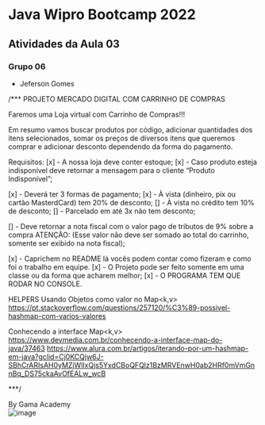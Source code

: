 # Java Wipro Bootcamp 2022

## Atividades da Aula 03

### Grupo 06
- Jeferson Gomes


/*** PROJETO MERCADO DIGITAL COM CARRINHO DE COMPRAS

Faremos uma Loja virtual com Carrinho de Compras!!!

Em resumo vamos buscar produtos por código, adicionar quantidades dos itens selecionados, somar os
preços de diversos itens que queremos comprar e adicionar desconto dependendo da forma do
pagamento.

Requisitos:
[x] - A nossa loja deve conter estoque;
[x] - Caso produto esteja indisponível deve retornar a mensagem para o cliente “Produto Indisponível”;

[x] - Deverá ter 3 formas de pagamento;
[x] - À vista (dinheiro, pix ou cartão MasterdCard) tem 20% de desconto;
[] - À vista no crédito tem 10% de desconto;
[] - Parcelado em até 3x não tem desconto;

[] - Deve retornar a nota fiscal com o valor pago de tributos de 9% sobre a compra
ATENÇÂO: (Esse valor não deve ser somado ao total do carrinho, somente ser exibido na nota fiscal);

[x] - Caprichem no README lá vocês podem contar como fizeram e como foi o trabalho em equipe.
[x] - O Projeto pode ser feito somente em uma classe ou da forma que acharem melhor;
[x] - O PROGRAMA TEM QUE RODAR NO CONSOLE.

HELPERS
Usando Objetos como valor no Map<k,v>
https://pt.stackoverflow.com/questions/257120/%C3%89-possivel-hashmap-com-varios-valores

Conhecendo a interface Map<k,v>
https://www.devmedia.com.br/conhecendo-a-interface-map-do-java/37463
https://www.alura.com.br/artigos/iterando-por-um-hashmap-em-java?gclid=Cj0KCQjw6J-SBhCrARIsAH0yMZjWlIxQjs5YxdCBoQFQlz1BzMRVEnwH0ab2HRf0mVmGnnBq_DS75ckaAvOfEALw_wcB

***/


By Gama Academy
</br>
![image](https://user-images.githubusercontent.com/10172471/161184424-a619d9bb-208e-4a94-913a-79156d2f1fc0.png)
